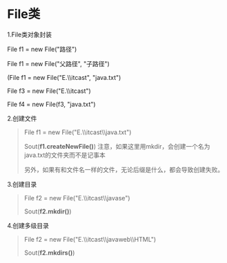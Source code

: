 # File类

1.File类对象封装

File f1 = new File("路径")

File f1 = new File("父路径", "子路径")

(File f1 = new File("E.\\\itcast", "java.txt")

File f3 = new File("E.\\\itcast")

File f4 = new File(f3, "java.txt")

2.创建文件

>File f1 = new File("E.\\\itcast\\\java.txt")
>
>Sout(**f1.createNewFile()**) 注意，如果这里用mkdir，会创建一个名为java.txt的文件夹而不是记事本
>
>另外，如果有和文件名一样的文件，无论后缀是什么，都会导致创建失败。

3.创建目录

>File f2 = new File("E.\\\itcast\\\javase")
>
>Sout(**f2.mkdir()**)

4.创建多级目录

>File f2 = new File("E.\\\itcast\\\javaweb\\\HTML")
>
>Sout(**f2.mkdirs()**)

